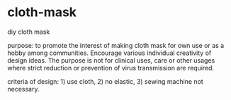 # cloth-mask
diy cloth mask

purpose:  to promote the interest of making cloth mask for own use or as a hobby among communities.  Encourage various individual creativity of design ideas.   The purpose is not for clinical uses, care or other usages where strict reduction or prevention of virus transmission are required. 

criteria of design:  1) use cloth, 2) no elastic, 3) sewing machine not necessary.  
